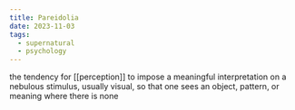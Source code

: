 ```yaml
---
title: Pareidolia
date: 2023-11-03
tags:
  - supernatural
  - psychology
---
```

the tendency for [[perception]] to impose a meaningful interpretation on a nebulous stimulus, usually visual, so that one sees an object, pattern, or meaning where there is none

